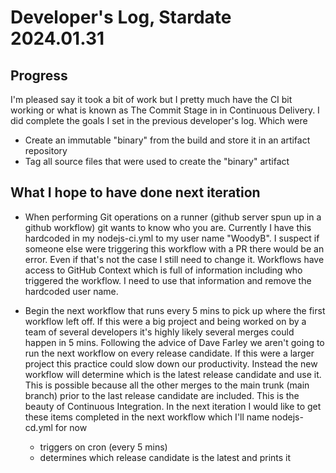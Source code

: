 # Developer's Log, Stardate 2024.01.31

## Progress

I'm pleased say it took a bit of work but I pretty much have the CI bit working or what is known as The Commit Stage in
in Continuous Delivery. I did complete the goals I set in the previous developer's log. Which were

* Create an immutable "binary" from the build and store it in an artifact repository
* Tag all source files that were used to create the "binary" artifact

## What I hope to have done next iteration

* When performing Git operations on a runner (github server spun up in a github workflow) git wants to know
who you are. Currently I have this hardcoded in my nodejs-ci.yml to my user name "WoodyB". I suspect if someone
else were triggering this workflow with a PR there would be an error. Even if that's not the case I still need to
change it. Workflows have access to GitHub Context which is full of information including who triggered the workflow.
I need to use that information and remove the hardcoded user name.

* Begin the next workflow that runs every 5 mins to pick up where the first workflow left off. If this were a big project
and being worked on by a team of several developers it's highly likely several merges could happen in 5 mins. Following the
advice of Dave Farley we aren't going to run the next workflow on every release candidate. If this were a larger
project this practice could slow down our productivity. Instead the new workflow will determine which is the latest release candidate and use it. This is possible because all the other merges to the main trunk (main branch) prior to the last release candidate are included. This is the beauty of Continuous Integration.
In the next iteration I would like to get these items completed in the next workflow which I'll name nodejs-cd.yml for now
    * triggers on cron (every 5 mins)
    * determines which release candidate is the latest and prints it
